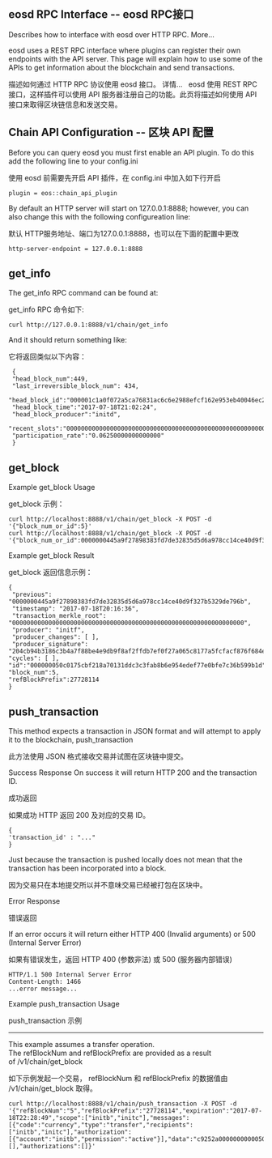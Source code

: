 eosd RPC Interface -- eosd RPC接口
---------------------

Describes how to interface with eosd over HTTP RPC. More...

eosd uses a REST RPC interface where plugins can register their own endpoints with the API server. This page will explain how to use some of the APIs to get information about the blockchain and send transactions.

描述如何通过 HTTP RPC 协议使用 eosd 接口。 详情...
 
eosd 使用 REST RPC 接口，这样插件可以使用 API 服务器注册自己的功能。此页将描述如何使用 API 接口来取得区块链信息和发送交易。


Chain API Configuration -- 区块 API 配置
---

Before you can query eosd you must first enable an API plugin. To do this add the following line to
your config.ini

使用 eosd 前需要先开启 API 插件，在 config.ini 中加入如下行开启

```
plugin = eos::chain_api_plugin
```

By default an HTTP server will start on 127.0.0.1:8888; however, you can also change this with the following configureation line:

默认 HTTP服务地址、端口为127.0.0.1:8888，也可以在下面的配置中更改

```
http-server-endpoint = 127.0.0.1:8888
```

get_info
----------

The get_info RPC command can be found at:

get_info RPC 命令如下:

```
curl http://127.0.0.1:8888/v1/chain/get_info
```

And it should return something like:

它将返回类似以下内容：

```
 {
 "head_block_num":449,
 "last_irreversible_block_num": 434,
 "head_block_id":"000001c1a0f072a5ca76831ac6c6e2988efcf162e953eb40046ec2ceca817a9f",
 "head_block_time":"2017-07-18T21:02:24",
 "head_block_producer":"initd",
 "recent_slots":"0000000000000000000000000000000000000000000000000000000000001111",
 "participation_rate":"0.06250000000000000"
 }

```

get_block
----------------

Example get_block Usage

get_block 示例：

```
curl http://localhost:8888/v1/chain/get_block -X POST -d '{"block_num_or_id":5}'
curl http://localhost:8888/v1/chain/get_block -X POST -d  '{"block_num_or_id":0000000445a9f27898383fd7de32835d5d6a978cc14ce40d9f327b5329de796b}'
```

Example get_block Result

get_block 返回信息示例：
 
```
{
 "previous": "0000000445a9f27898383fd7de32835d5d6a978cc14ce40d9f327b5329de796b",
 "timestamp": "2017-07-18T20:16:36",
 "transaction_merkle_root": "0000000000000000000000000000000000000000000000000000000000000000",
 "producer": "initf",
 "producer_changes": [ ],
 "producer_signature":  "204cb94b3186c3b4a7f88be4e9db9f8af2ffdb7ef0f27a065c8177a5fcfacf876f684e59c39fb009903c0c59220b147bb07f1144df1c65d26c57b534a76dd29073",
"cycles": [ ],
"id":"000000050c0175cbf218a70131ddc3c3fab8b6e954edef77e0bfe7c36b599b1d",
"block_num":5,
"refBlockPrefix":27728114
}

```

push_transaction
------------------

This method expects a transaction in JSON format and will attempt to apply it to the blockchain,
push_transaction

此方法使用 JSON 格式接收交易并试图在区块链中提交。

Success Response
On success it will return HTTP 200 and the transaction ID.

成功返回

如果成功 HTTP 返回 200 及对应的交易 ID。 

```
{
'transaction_id' : "..."
}
```
Just because the transaction is pushed locally does not mean that the transaction has been incorporated into a block.

因为交易只在本地提交所以并不意味交易已经被打包在区块中。

Error Response

错误返回

If an error occurs it will return either HTTP 400 (Invalid arguments) or 500 (Internal Server Error)

如果有错误发生，返回 HTTP 400 (参数非法) 或 500 (服务器内部错误)

```
HTTP/1.1 500 Internal Server Error
Content-Length: 1466
...error message...
```

Example push_transaction Usage

push_transaction 示例

----------------------------------
This example assumes a transfer operation. The refBlockNum and refBlockPrefix are provided as a result of /v1/chain/get_block

如下示例发起一个交易， refBlockNum 和 refBlockPrefix 的数据值由 /v1/chain/get_block 取得。

```
curl http://localhost:8888/v1/chain/push_transaction -X POST -d '{"refBlockNum":"5","refBlockPrefix":"27728114","expiration":"2017-07-18T22:28:49","scope":["initb","initc"],"messages":[{"code":"currency","type":"transfer","recipients":["initb","initc"],"authorization":[{"account":"initb","permission":"active"}],"data":"c9252a0000000000050f14dc29000000d00700000000000008454f530000000000"}],"signatures":[],"authorizations":[]}'
```
